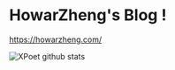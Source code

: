 # HowarZheng's Blog !
https://howarzheng.com/

![XPoet github stats](https://github-readme-stats.vercel.app/api?username=HowarZheng&show_icons=true&theme=nord)

<!-- 编程语言统计 -->
<!-- [![Top Langs](https://github-readme-stats.vercel.app/api/top-langs/?username=XPoet&hide=html,css)](https://github.com/XPoet) -->




<!--
**HowarZheng/howarzheng** is a ✨ _special_ ✨ repository because its `README.md` (this file) appears on your GitHub profile.

Here are some ideas to get you started:

- 🔭 I’m currently working on ...
- 🌱 I’m currently learning ...
- 👯 I’m looking to collaborate on ...
- 🤔 I’m looking for help with ...
- 💬 Ask me about ...
- 📫 How to reach me: ...
- 😄 Pronouns: ...
- ⚡ Fun fact: ...
-->
